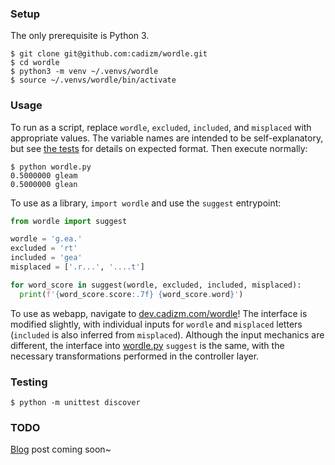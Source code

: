 ### Setup

The only prerequisite is Python 3.

```shell
$ git clone git@github.com:cadizm/wordle.git
$ cd wordle
$ python3 -m venv ~/.venvs/wordle
$ source ~/.venvs/wordle/bin/activate
```

### Usage

To run as a script, replace `wordle`, `excluded`, `included`, and `misplaced`
with appropriate values. The variable names are intended to be self-explanatory,
but see [the tests](test_wordle.py) for details on expected format. Then
execute normally:

```shell
$ python wordle.py
0.5000000 gleam
0.5000000 glean
```

To use as a library, `import wordle` and use the `suggest` entrypoint:

```python
from wordle import suggest

wordle = 'g.ea.'
excluded = 'rt'
included = 'gea'
misplaced = ['.r...', '....t']

for word_score in suggest(wordle, excluded, included, misplaced):
  print(f'{word_score.score:.7f} {word_score.word}')
```

To use as webapp, navigate to [dev.cadizm.com/wordle](https://dev.cadizm.com/wordle/)!
The interface is modified slightly, with individual inputs for `wordle` and `misplaced`
letters (`included` is also inferred from `misplaced`). Although the input mechanics
are different, the interface into [wordle.py](wordle.py) `suggest`
is the same, with the necessary transformations performed in the controller layer.

### Testing

```shell
$ python -m unittest discover
```

### TODO

[Blog](https://blog.cadizm.com/) post coming soon~
